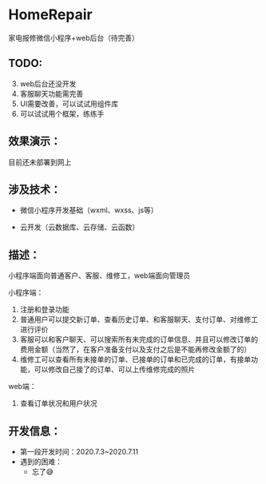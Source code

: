 # HomeRepair
家电报修微信小程序+web后台（待完善）



## TODO:

3. web后台还没开发
4. 客服聊天功能需完善
5. UI需要改善，可以试试用组件库
4. 可以试试用个框架，练练手



## 效果演示：

目前还未部署到网上



## 涉及技术：

- 微信小程序开发基础（wxml、wxss、js等）

- 云开发（云数据库、云存储、云函数）



## 描述：

小程序端面向普通客户、客服、维修工，web端面向管理员

小程序端：

1. 注册和登录功能
2. 普通用户可以提交新订单、查看历史订单、和客服聊天、支付订单、对维修工进行评价
3. 客服可以和客户聊天、可以搜索所有未完成的订单信息、并且可以修改订单的费用金额（当然了，在客户准备支付以及支付之后是不能再修改金额了的）
4. 维修工可以查看所有未接单的订单、已接单的订单和已完成的订单，有接单功能，可以修改自己接了的订单、可以上传维修完成的照片

web端：

1. 查看订单状况和用户状况



## 开发信息：

- 第一段开发时间：2020.7.3~2020.7.11
- 遇到的困难：
  - 忘了:sweat_smile:
